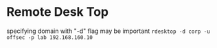 # Remote Desk Top
specifying domain with "-d" flag may be important
```rdesktop -d corp -u offsec -p lab 192.168.160.10```

